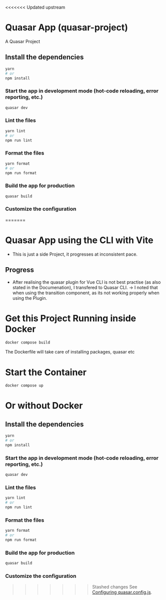 <<<<<<< Updated upstream
# Quasar App (quasar-project)

A Quasar Project

## Install the dependencies
```bash
yarn
# or
npm install
```

### Start the app in development mode (hot-code reloading, error reporting, etc.)
```bash
quasar dev
```


### Lint the files
```bash
yarn lint
# or
npm run lint
```


### Format the files
```bash
yarn format
# or
npm run format
```



### Build the app for production
```bash
quasar build
```

### Customize the configuration
=======
# Quasar App using the CLI with Vite

- This is just a side Project, it progresses at inconsistent pace.

## Progress

- After realising the quasar plugin for Vue CLI is not best practise (as also stated in the Documenation), I transfered to Quasar CLI.
  -> I noted that when using the transition component, as its not working properly when using the Plugin.

# Get this Project Running inside Docker

```bash
docker compose build
```

The Dockerfile will take care of installing packages, quasar etc

# Start the Container

```bash
docker compose up
```

# Or without Docker

## Install the dependencies

```bash
yarn
# or
npm install
```

### Start the app in development mode (hot-code reloading, error reporting, etc.)

```bash
quasar dev
```

### Lint the files

```bash
yarn lint
# or
npm run lint
```

### Format the files

```bash
yarn format
# or
npm run format
```

### Build the app for production

```bash
quasar build
```

### Customize the configuration

>>>>>>> Stashed changes
See [Configuring quasar.config.js](https://v2.quasar.dev/quasar-cli-vite/quasar-config-js).
